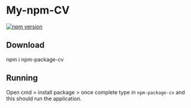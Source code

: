 # My-npm-CV

[![npm version](https://badge.fury.io/js/npm-package-cv.svg)](https://badge.fury.io/js/npm-package-cv)

## Download

npm i npm-package-cv

## Running

Open cmd > install package > once complete type in ```npm-package-cv``` and this should run the application.

